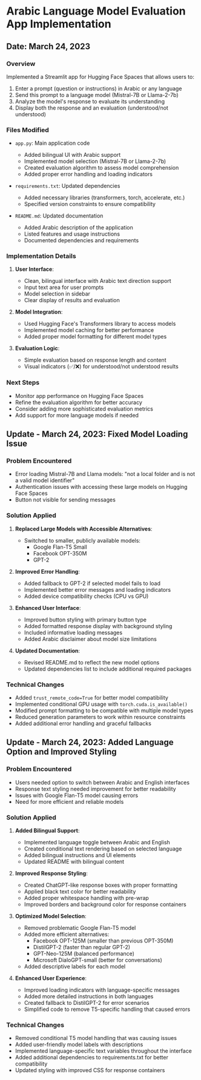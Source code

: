 # Arabic Language Model Evaluation App Implementation

## Date: March 24, 2023

### Overview
Implemented a Streamlit app for Hugging Face Spaces that allows users to:
1. Enter a prompt (question or instructions) in Arabic or any language
2. Send this prompt to a language model (Mistral-7B or Llama-2-7b)
3. Analyze the model's response to evaluate its understanding
4. Display both the response and an evaluation (understood/not understood)

### Files Modified
- `app.py`: Main application code
  - Added bilingual UI with Arabic support
  - Implemented model selection (Mistral-7B or Llama-2-7b)
  - Created evaluation algorithm to assess model comprehension
  - Added proper error handling and loading indicators
  
- `requirements.txt`: Updated dependencies
  - Added necessary libraries (transformers, torch, accelerate, etc.)
  - Specified version constraints to ensure compatibility
  
- `README.md`: Updated documentation
  - Added Arabic description of the application
  - Listed features and usage instructions
  - Documented dependencies and requirements

### Implementation Details
1. **User Interface**:
   - Clean, bilingual interface with Arabic text direction support
   - Input text area for user prompts
   - Model selection in sidebar
   - Clear display of results and evaluation

2. **Model Integration**:
   - Used Hugging Face's Transformers library to access models
   - Implemented model caching for better performance
   - Added proper model formatting for different model types

3. **Evaluation Logic**:
   - Simple evaluation based on response length and content
   - Visual indicators (✅/❌) for understood/not understood results

### Next Steps
- Monitor app performance on Hugging Face Spaces
- Refine the evaluation algorithm for better accuracy
- Consider adding more sophisticated evaluation metrics
- Add support for more language models if needed

## Update - March 24, 2023: Fixed Model Loading Issue

### Problem Encountered
- Error loading Mistral-7B and Llama models: "not a local folder and is not a valid model identifier"
- Authentication issues with accessing these large models on Hugging Face Spaces
- Button not visible for sending messages

### Solution Applied
1. **Replaced Large Models with Accessible Alternatives**:
   - Switched to smaller, publicly available models:
     - Google Flan-T5 Small
     - Facebook OPT-350M
     - GPT-2

2. **Improved Error Handling**:
   - Added fallback to GPT-2 if selected model fails to load
   - Implemented better error messages and loading indicators
   - Added device compatibility checks (CPU vs GPU)

3. **Enhanced User Interface**:
   - Improved button styling with primary button type
   - Added formatted response display with background styling
   - Included informative loading messages
   - Added Arabic disclaimer about model size limitations

4. **Updated Documentation**:
   - Revised README.md to reflect the new model options
   - Updated dependencies list to include additional required packages

### Technical Changes
- Added `trust_remote_code=True` for better model compatibility
- Implemented conditional GPU usage with `torch.cuda.is_available()`
- Modified prompt formatting to be compatible with multiple model types
- Reduced generation parameters to work within resource constraints
- Added additional error handling and graceful fallbacks

## Update - March 24, 2023: Added Language Option and Improved Styling

### Problem Encountered
- Users needed option to switch between Arabic and English interfaces
- Response text styling needed improvement for better readability 
- Issues with Google Flan-T5 model causing errors
- Need for more efficient and reliable models

### Solution Applied
1. **Added Bilingual Support**:
   - Implemented language toggle between Arabic and English
   - Created conditional text rendering based on selected language
   - Added bilingual instructions and UI elements
   - Updated README with bilingual content

2. **Improved Response Styling**:
   - Created ChatGPT-like response boxes with proper formatting
   - Applied black text color for better readability
   - Added proper whitespace handling with pre-wrap
   - Improved borders and background color for response containers

3. **Optimized Model Selection**:
   - Removed problematic Google Flan-T5 model
   - Added more efficient alternatives:
     - Facebook OPT-125M (smaller than previous OPT-350M)
     - DistilGPT-2 (faster than regular GPT-2)
     - GPT-Neo-125M (balanced performance)
     - Microsoft DialoGPT-small (better for conversations)
   - Added descriptive labels for each model

4. **Enhanced User Experience**:
   - Improved loading indicators with language-specific messages
   - Added more detailed instructions in both languages
   - Created fallback to DistilGPT-2 for error scenarios
   - Simplified code to remove T5-specific handling that caused errors

### Technical Changes
- Removed conditional T5 model handling that was causing issues
- Added user-friendly model labels with descriptions
- Implemented language-specific text variables throughout the interface
- Added additional dependencies to requirements.txt for better compatibility
- Updated styling with improved CSS for response containers 